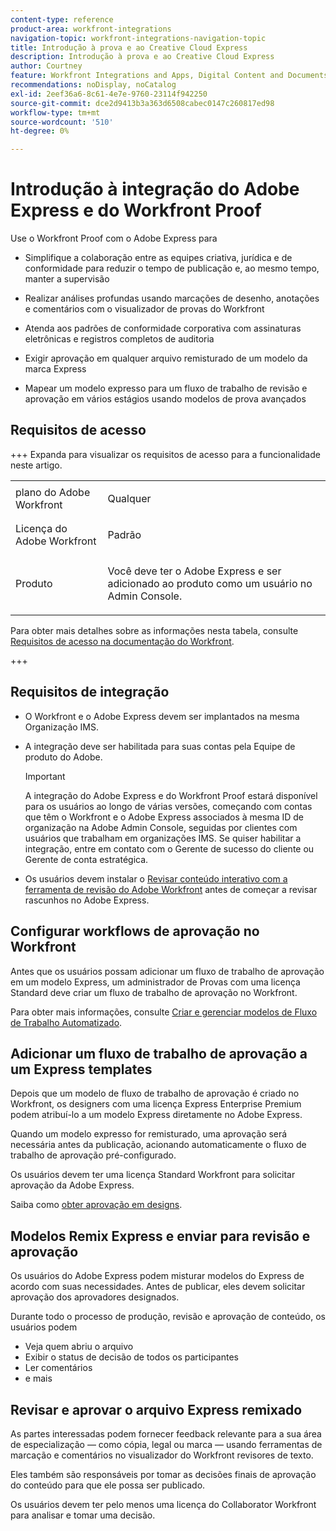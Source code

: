 ```yaml
---
content-type: reference
product-area: workfront-integrations
navigation-topic: workfront-integrations-navigation-topic
title: Introdução à prova e ao Creative Cloud Express
description: Introdução à prova e ao Creative Cloud Express
author: Courtney
feature: Workfront Integrations and Apps, Digital Content and Documents
recommendations: noDisplay, noCatalog
exl-id: 2eef36a6-8c61-4e7e-9760-23114f942250
source-git-commit: dce2d9413b3a363d6508cabec0147c260817ed98
workflow-type: tm+mt
source-wordcount: '510'
ht-degree: 0%

---
```


# Introdução à integração do Adobe Express e do Workfront Proof

Use o Workfront Proof com o Adobe Express para

* Simplifique a colaboração entre as equipes criativa, jurídica e de conformidade para reduzir o tempo de publicação e, ao mesmo tempo, manter a supervisão

* Realizar análises profundas usando marcações de desenho, anotações e comentários com o visualizador de provas do Workfront

* Atenda aos padrões de conformidade corporativa com assinaturas eletrônicas e registros completos de auditoria


* Exigir aprovação em qualquer arquivo remisturado de um modelo da marca Express

* Mapear um modelo expresso para um fluxo de trabalho de revisão e aprovação em vários estágios usando modelos de prova avançados

## Requisitos de acesso

+++ Expanda para visualizar os requisitos de acesso para a funcionalidade neste artigo.

<table style="table-layout:auto"> 
 <col> 
 <col> 
 <tbody> 
 <tr> 
   <td role="rowheader">plano do Adobe Workfront</td> 
   <td> 
   <p>Qualquer</p> 
   </td> 
  </tr> 
  <tr> 
   <td role="rowheader">Licença do Adobe Workfront</td> 
   <td> 
   <p>Padrão </p> 
  </td> 
  </tr> 
  <tr> 
   <td role="rowheader">Produto</td> 
   <td> 
   <p> Você deve ter o Adobe Express e ser adicionado ao produto como um usuário no Admin Console. </p> </td> 
  </tr>

</tbody> 
</table>

Para obter mais detalhes sobre as informações nesta tabela, consulte [Requisitos de acesso na documentação do Workfront](/help/quicksilver/administration-and-setup/add-users/access-levels-and-object-permissions/access-level-requirements-in-documentation.md).

+++

## Requisitos de integração

* O Workfront e o Adobe Express devem ser implantados na mesma Organização IMS.

* A integração deve ser habilitada para suas contas pela Equipe de produto do Adobe.

  >[!IMPORTANT]
  >
  >A integração do Adobe Express e do Workfront Proof estará disponível para os usuários ao longo de várias versões, começando com contas que têm o Workfront e o Adobe Express associados à mesma ID de organização na Adobe Admin Console, seguidas por clientes com usuários que trabalham em organizações IMS. Se quiser habilitar a integração, entre em contato com o Gerente de sucesso do cliente ou Gerente de conta estratégica.

* Os usuários devem instalar o [Revisar conteúdo interativo com a ferramenta de revisão do Adobe Workfront](/help/quicksilver/review-and-approve-work/proofing/reviewing-proofs-within-workfront/review-a-proof/review-proof-in-web-viewer-extension.md) antes de começar a revisar rascunhos no Adobe Express.


## Configurar workflows de aprovação no Workfront

Antes que os usuários possam adicionar um fluxo de trabalho de aprovação em um modelo Express, um administrador de Provas com uma licença Standard deve criar um fluxo de trabalho de aprovação no Workfront.

Para obter mais informações, consulte [Criar e gerenciar modelos de Fluxo de Trabalho Automatizado](/help/quicksilver/administration-and-setup/manage-workfront/configure-proofing/create-manage-automated-workflow-templates.md).

## Adicionar um fluxo de trabalho de aprovação a um Express templates

Depois que um modelo de fluxo de trabalho de aprovação é criado no Workfront, os designers com uma licença Express Enterprise Premium podem atribuí-lo a um modelo Express diretamente no Adobe Express.

Quando um modelo expresso for remisturado, uma aprovação será necessária antes da publicação, acionando automaticamente o fluxo de trabalho de aprovação pré-configurado.

Os usuários devem ter uma licença Standard Workfront para solicitar aprovação da Adobe Express.

Saiba como [obter aprovação em designs](https://helpx.adobe.com/express/web/share-and-publish/share-and-collaborate/request-approval.html).


## Modelos Remix Express e enviar para revisão e aprovação

Os usuários do Adobe Express podem misturar modelos do Express de acordo com suas necessidades. Antes de publicar, eles devem solicitar aprovação dos aprovadores designados.

Durante todo o processo de produção, revisão e aprovação de conteúdo, os usuários podem

* Veja quem abriu o arquivo
* Exibir o status de decisão de todos os participantes
* Ler comentários
* e mais

<!--Learn how to get approval on designs.   
need link to help article-->

## Revisar e aprovar o arquivo Express remixado

As partes interessadas podem fornecer feedback relevante para a sua área de especialização — como cópia, legal ou marca — usando ferramentas de marcação e comentários no visualizador do Workfront revisores de texto.

Eles também são responsáveis por tomar as decisões finais de aprovação do conteúdo para que ele possa ser publicado.

Os usuários devem ter pelo menos uma licença do Collaborator Workfront para analisar e tomar uma decisão.
